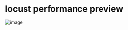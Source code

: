 # locust performance preview 


![image](https://user-images.githubusercontent.com/10936949/205244739-7f262c4b-deed-41c5-a471-d65dc853647f.png)
